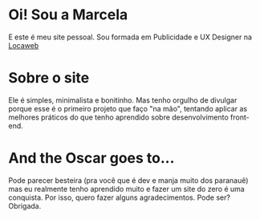 # Oi! Sou a Marcela
E este é meu site pessoal. Sou formada em Publicidade e UX Designer na [Locaweb](locaweb.com.br)


# Sobre o site
Ele é simples, minimalista e bonitinho. Mas tenho orgulho de divulgar porque esse é o primeiro projeto que faço "na mão", tentando aplicar as melhores práticos do que tenho aprendido sobre desenvolvimento front-end.

# And the Oscar goes to...
Pode parecer besteira (pra você que é dev e manja muito dos paranauê) mas eu realmente tenho aprendido muito e fazer um site do zero é uma conquista. Por isso, quero fazer alguns agradecimentos. Pode ser? Obrigada.
